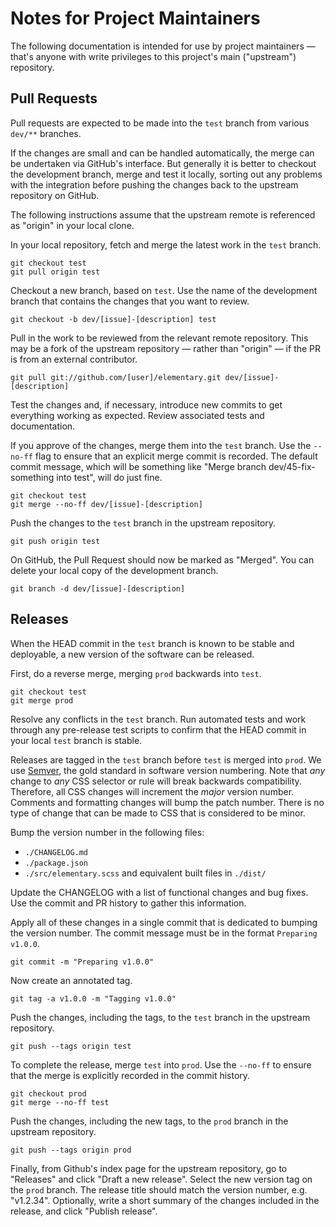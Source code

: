 # Notes for Project Maintainers

The following documentation is intended for use by project maintainers — that's anyone with write privileges to this project's main ("upstream") repository.

## Pull Requests

Pull requests are expected to be made into the ``test`` branch from various ``dev/**`` branches.

If the changes are small and can be handled automatically, the merge can be undertaken via GitHub's interface. But generally it is better to checkout the development branch, merge and test it locally, sorting out any problems with the integration before pushing the changes back to the upstream repository on GitHub. 

The following instructions assume that the upstream remote is referenced as "origin" in your local clone.

In your local repository, fetch and merge the latest work in the ``test`` branch.

```
git checkout test
git pull origin test
```

Checkout a new branch, based on ``test``. Use the name of the development branch that contains the changes that you want to review.

```
git checkout -b dev/[issue]-[description] test
```

Pull in the work to be reviewed from the relevant remote repository. This may be a fork of the upstream repository — rather than "origin" — if the PR is from an external contributor.

```
git pull git://github.com/[user]/elementary.git dev/[issue]-[description]
```

Test the changes and, if necessary, introduce new commits to get everything working as expected. Review associated tests and documentation.

If you approve of the changes, merge them into the ``test`` branch. Use the ``--no-ff`` flag to ensure that an explicit merge commit is recorded. The default commit message, which will be something like "Merge branch dev/45-fix-something into test", will do just fine.

```
git checkout test
git merge --no-ff dev/[issue]-[description]
```

Push the changes to the ``test`` branch in the upstream repository.

```
git push origin test
```

On GitHub, the Pull Request should now be marked as "Merged". You can delete your local copy of the development branch.

```
git branch -d dev/[issue]-[description]
```

## Releases

When the HEAD commit in the ``test`` branch is known to be stable and deployable, a new version of the software can be released.

First, do a reverse merge, merging ``prod`` backwards into ``test``.

```
git checkout test
git merge prod
```

Resolve any conflicts in the ``test`` branch. Run automated tests and work through any pre-release test scripts to confirm that the HEAD commit in your local ``test`` branch is stable.

Releases are tagged in the ``test`` branch before ``test`` is merged into ``prod``. We use [Semver](http://semver.org/), the gold standard in software version numbering. Note that _any_ change to _any_ CSS selector or rule will break backwards compatibility. Therefore, all CSS changes will increment the _major_ version number. Comments and formatting changes will bump the patch number. There is no type of change that can be made to CSS that is considered to be minor.

Bump the version number in the following files:

- ``./CHANGELOG.md``
- ``./package.json``
- ``./src/elementary.scss`` and equivalent built files in ``./dist/``

Update the CHANGELOG with a list of functional changes and bug fixes. Use the commit and PR history to gather this information.

Apply all of these changes in a single commit that is dedicated to bumping the version number. The commit message must be in the format ``Preparing v1.0.0``.

```
git commit -m "Preparing v1.0.0"
```

Now create an annotated tag.

```
git tag -a v1.0.0 -m "Tagging v1.0.0"
```

Push the changes, including the tags, to the ``test`` branch in the upstream repository.

```
git push --tags origin test
```

To complete the release, merge ``test`` into ``prod``. Use  the ``--no-ff`` to ensure that the merge is explicitly recorded in the commit history.

```
git checkout prod
git merge --no-ff test
```

Push the changes, including the new tags, to the ``prod`` branch in the upstream repository.

```
git push --tags origin prod
```

Finally, from Github's index page for the upstream repository, go to "Releases" and click "Draft a new release". Select the new version tag on the ``prod`` branch. The release title should match the version number, e.g. "v1.2.34". Optionally, write a short summary of the changes included in the release, and click "Publish release".
